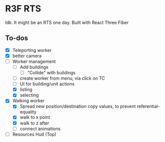 # R3F RTS

Idk. It might be an RTS one day. Built with React Three Fiber

## To-dos

- [x] Teleporting worker
- [x] better camera
- [ ] Worker management
  - [ ] Add buildings
    - [ ] "Collide" with buildings
  - [ ] create worker from menu, via click on TC
  - [ ] UI for building/unit actions
  - [x] listing
  - [x] selecting
- [x] Walking worker
  - [x] Spread new position/destination copy values, to prevent referential-equality
  - [x] walk to x point
  - [x] walk to z after
  - [ ] connect animations
- [ ] Resources Hud (Top)
